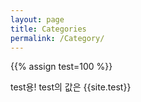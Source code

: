 ```yaml
---
layout: page
title: Categories
permalink: /Category/
---
```

{{% assign test=100 %}}

test용! test의 값은 {{site.test}}
